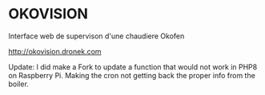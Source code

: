 # OKOVISION

Interface web de supervison d'une chaudiere Okofen

<http://okovision.dronek.com>

Update: I did make a Fork to update a function that would not work in PHP8 on Raspberry Pi. Making the cron not getting back the proper info from the boiler.
